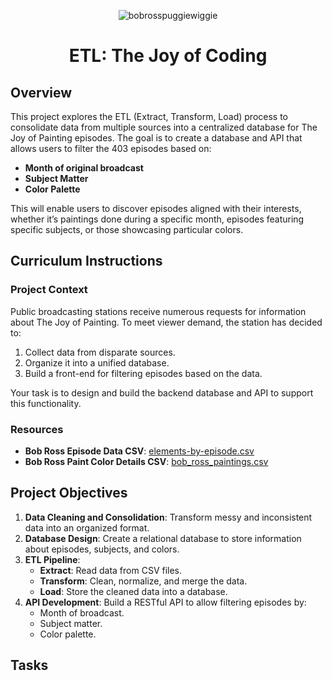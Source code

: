 
<div align="center">

![bobrosspuggiewiggie](https://github.com/user-attachments/assets/5ffd4c1b-1c16-4639-8dda-09fb06ebbe9b)


# ETL: The Joy of Coding
</div>

## Overview
This project explores the ETL (Extract, Transform, Load) process to consolidate data from multiple sources into a centralized database for The Joy of Painting episodes. The goal is to create a database and API that allows users to filter the 403 episodes based on:

- **Month of original broadcast**
- **Subject Matter**
- **Color Palette**

This will enable users to discover episodes aligned with their interests, whether it’s paintings done during a specific month, episodes featuring specific subjects, or those showcasing particular colors.



## Curriculum Instructions

### Project Context
Public broadcasting stations receive numerous requests for information about The Joy of Painting. To meet viewer demand, the station has decided to:

1. Collect data from disparate sources.
2. Organize it into a unified database.
3. Build a front-end for filtering episodes based on the data.

Your task is to design and build the backend database and API to support this functionality.

### Resources
- **Bob Ross Episode Data CSV**: [elements-by-episode.csv](https://github.com/fivethirtyeight/data/blob/master/bob-ross/elements-by-episode.csv)
- **Bob Ross Paint Color Details CSV**: [bob_ross_paintings.csv](https://github.com/jwilber/Bob_Ross_Paintings/blob/master/data/bob_ross_paintings.csv)

## Project Objectives
1. **Data Cleaning and Consolidation**: Transform messy and inconsistent data into an organized format.
2. **Database Design**: Create a relational database to store information about episodes, subjects, and colors.
3. **ETL Pipeline**:
    - **Extract**: Read data from CSV files.
    - **Transform**: Clean, normalize, and merge the data.
    - **Load**: Store the cleaned data into a database.
4. **API Development**: Build a RESTful API to allow filtering episodes by:
    - Month of broadcast.
    - Subject matter.
    - Color palette.

## Tasks
